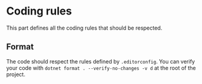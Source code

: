 # Coding rules

This part defines all the coding rules that should be respected.

## Format

The code should respect the rules defined by `.editorconfig`. 
You can verify your code with `dotnet format . --verify-no-changes -v d` at the root of the project.